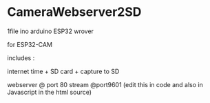 # CameraWebserver2SD
1file ino arduino ESP32 wrover

for ESP32-CAM

includes : 

internet time 
+
SD card
+
capture to SD


webserver @ port 80
stream @port9601  (edit this in code and also in Javascript in the html source)

